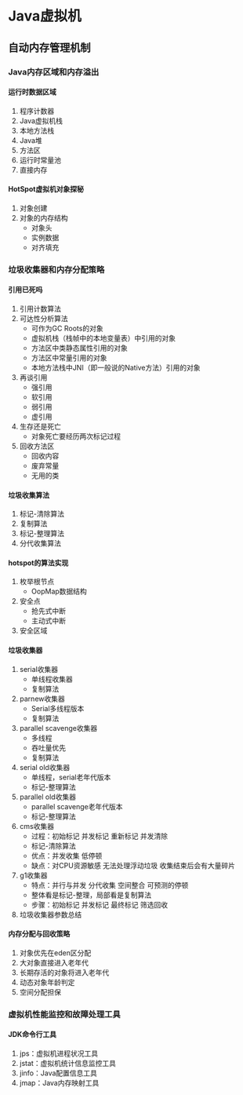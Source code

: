 # Java虚拟机
## 自动内存管理机制
### Java内存区域和内存溢出
#### 运行时数据区域
1. 程序计数器
2. Java虚拟机栈
3. 本地方法栈
4. Java堆
5. 方法区
6. 运行时常量池
7. 直接内存
#### HotSpot虚拟机对象探秘
1. 对象创建
2. 对象的内存结构  
	- 对象头
	- 实例数据
	- 对齐填充
### 垃圾收集器和内存分配策略
#### 引用已死吗
1. 引用计数算法
2. 可达性分析算法
	- 可作为GC Roots的对象
	- 虚拟机栈（栈帧中的本地变量表）中引用的对象
	- 方法区中类静态属性引用的对象
	- 方法区中常量引用的对象
	- 本地方法栈中JNI（即一般说的Native方法）引用的对象
3. 再谈引用
	- 强引用
	- 软引用
	- 弱引用
	- 虚引用
4. 生存还是死亡
	- 对象死亡要经历两次标记过程
5. 回收方法区
	- 回收内容
	- 废弃常量
	- 无用的类
#### 垃圾收集算法
1. 标记-清除算法
2. 复制算法
3. 标记-整理算法
4. 分代收集算法
#### hotspot的算法实现
1. 枚举根节点
	- OopMap数据结构
2. 安全点
	- 抢先式中断
	- 主动式中断
3. 安全区域
#### 垃圾收集器
1. serial收集器
	- 单线程收集器
	- 复制算法
2. parnew收集器
	- Serial多线程版本
	- 复制算法
3. parallel scavenge收集器
	- 多线程
	- 吞吐量优先
	- 复制算法
4. serial old收集器
	- 单线程，serial老年代版本
	- 标记-整理算法
5. parallel old收集器
	- parallel scavenge老年代版本
	- 标记-整理算法
6. cms收集器
	- 过程：初始标记 并发标记 重新标记 并发清除
	- 标记-清除算法
	- 优点：并发收集 低停顿
	- 缺点：对CPU资源敏感 无法处理浮动垃圾 收集结束后会有大量碎片
7. g1收集器
	- 特点：并行与并发 分代收集 空间整合 可预测的停顿
	- 整体看是标记-整理，局部看是复制算法
	- 步骤：初始标记 并发标记 最终标记 筛选回收
8. 垃圾收集器参数总结
#### 内存分配与回收策略
1. 对象优先在eden区分配
2. 大对象直接进入老年代
3. 长期存活的对象将进入老年代
4. 动态对象年龄判定
5. 空间分配担保
### 虚拟机性能监控和故障处理工具
#### JDK命令行工具
1. jps：虚拟机进程状况工具
2. jstat：虚拟机统计信息监控工具
3. jinfo：Java配置信息工具
4. jmap：Java内存映射工具